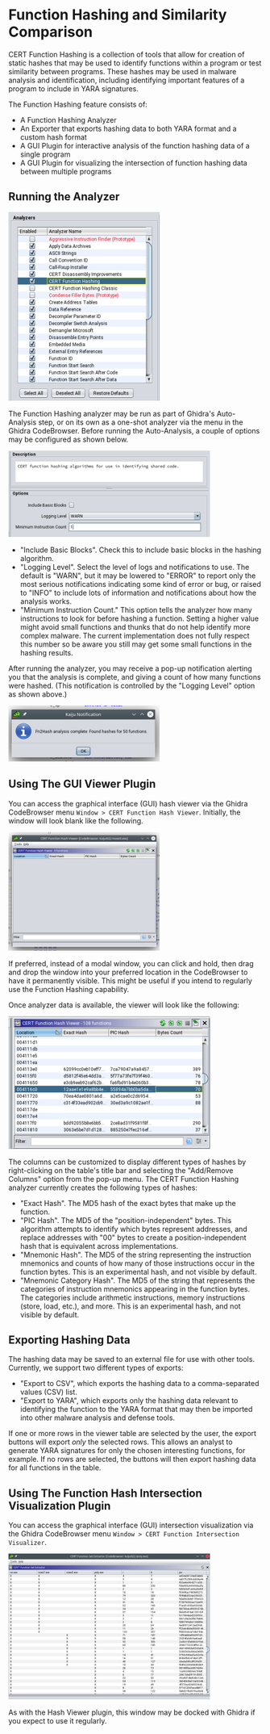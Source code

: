 # Function Hashing and Similarity Comparison

CERT Function Hashing is a collection of tools that allow for creation of static hashes
that may be used to identify functions within a program or test similarity between programs.
These hashes may be used in malware analysis and identification, including identifying
important features of a program to include in YARA signatures.
    
The Function Hashing feature consists of:
    
- A Function Hashing Analyzer
- An Exporter that exports hashing data to both YARA format and a custom hash format
- A GUI Plugin for interactive analysis of the function hashing data of a single program
- A GUI Plugin for visualizing the intersection of function hashing data between multiple programs

    
## Running the Analyzer

![Ensure the CERT Function Hashing analyzer is selected in the auto-analyze window.](images/analyzer_selection.png  "Selecting the analyzer")
    
The Function Hashing analyzer may be run as part of Ghidra's Auto-Analysis step, or on its own as a
one-shot analyzer via the menu in the Ghidra CodeBrowser. Before running the Auto-Analysis, a couple of
options may be configured as shown below.

![The Description and Options for the CERT Function Hashing analyzer.](images/fnhash_analyzer_desc.png  "Analyzer Description")
    
- "Include Basic Blocks". Check this to include basic blocks in the hashing algorithm.
- "Logging Level". Select the level of logs and notifications to use. The default is "WARN",
    but it may be lowered to "ERROR" to report only the most serious notifications indicating some
    kind of error or bug, or raised to "INFO" to include lots of information and
    notifications about how the analysis works.
- "Minimum Instruction Count." This option tells the analyzer how many instructions to look
    for before hashing a function. Setting a higher value might avoid small functions and thunks
    that do not help identify more complex malware. The current implementation does not
    fully respect this number so be aware you still may get some small functions in the hashing
    results.
    
After running the analyzer, you may receive a pop-up notification alerting you that the
analysis is complete, and giving a count of how many functions were hashed.
(This notification is controlled by the "Logging Level" option as shown above.)

![An example notification you may receive once analysis is complete, depending on your Logging Level.](images/fnhash_popup.png  "Notification Popup")
    
    
## Using The GUI Viewer Plugin
    
You can access the graphical interface (GUI) hash viewer via the Ghidra CodeBrowser menu
`Window > CERT Function Hash Viewer`. Initially, the window will look blank like
the following.

![The initial blank hash viewer. Once the analyzer is run, this viewer will refresh to display the hashing data. If the viewer does not auto-refresh for some reason, you can also manually click the refresh button, which is the green "recycle" looking icon at the top of viewer window..](images/fnhash_table_first_start.png  "FnHash Table First Start")

If preferred, instead of a modal window, you can click and hold, then drag and drop the
window into your preferred location in the CodeBrowser to have it permanently visible.
This might be useful if you intend to regularly use the Function Hashing capability.

Once analyzer data is available, the viewer will look like the following:

![The viewer displaying hashing data.](images/fnhash_table_refreshed.png  "FnHash Refreshed Table")
    
The columns can be customized to display different types of hashes by right-clicking
on the table's title bar and selecting the "Add/Remove Columns" option from the pop-up
menu. The CERT Function Hashing analyzer currently creates the following types of hashes:
    
- "Exact Hash". The MD5 hash of the exact bytes that make up the function.
- "PIC Hash". The MD5 of the "position-independent" bytes. This algorithm attempts to
    identify which bytes represent addresses, and replace addresses with "00" bytes to
    create a position-independent hash that is equivalent across implementations.
- "Mnemonic Hash". The MD5 of the string representing the instruction mnemonics
    and counts of how many of those instructions occur in the function bytes.
    This is an experimental hash, and not visible by default.
- "Mnemonic Category Hash". The MD5 of the string that represents the categories
    of instruction mnemonics appearing in the function bytes. The categories include
    arithmetic instructions, memory instructions (store, load, etc.), and more.
    This is an experimental hash, and not visible by default.
    
    
## Exporting Hashing Data
    
The hashing data may be saved to an external file for use with other tools.
Currently, we support two different types of exports:
    
- "Export to CSV", which exports the hashing data to a comma-separated values (CSV)
    list.
- "Export to YARA", which exports only the hashing data relevant to identifying
    the function to the YARA format that may then be imported into other malware analysis
    and defense tools.
    
If one or more rows in the viewer table are selected by the user, the export buttons
will export _only_ the selected rows. This allows an analyst to generate YARA
signatures for only the chosen interesting functions, for example. If no rows are selected,
the buttons will then export hashing data for all functions in the table.
    
## Using The Function Hash Intersection Visualization Plugin
    
You can access the graphical interface (GUI) intersection visualization via the Ghidra
CodeBrowser menu `Window > CERT Function Intersection Visualizer`.

![An example of using the Hash Intersection Visualization Plugin. Each program is represented by a column on the left side of the screen, in which the cell is marked with an 'X' if the program contains that function PIC hash represented in each row.](images/fnhash_fse.png  "FnHash Intersection Viewer")

As with the Hash Viewer plugin, this window may be docked with Ghidra if you expect
to use it regularly.
